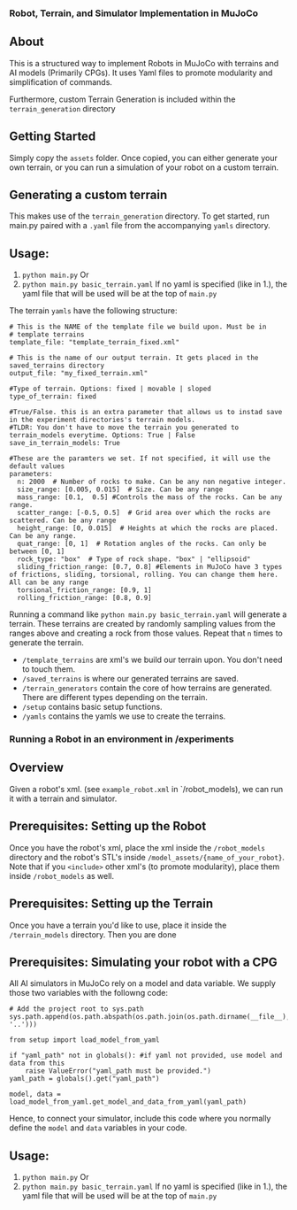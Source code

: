 ### Robot, Terrain, and Simulator Implementation in MuJoCo

## About 

This is a structured way to implement Robots in MuJoCo with terrains and AI models (Primarily CPGs). It uses Yaml files to promote modularity and simplification of commands.

Furthermore, custom Terrain Generation is included within the `terrain_generation` directory

## Getting Started 

Simply copy the `assets` folder. Once copied, you can either generate your own terrain, or you can run a simulation of your robot on a custom terrain.

## Generating a custom terrain

This makes use of the `terrain_generation` directory. To get started, run main.py paired with a `.yaml` file from the accompanying `yamls` directory.

## Usage:

1. `python main.py`
Or
2. `python main.py basic_terrain.yaml`
If no yaml is specified (like in 1.), the yaml file that will be used will be at the top of `main.py`

The terrain `yamls` have the following structure:

```
# This is the NAME of the template file we build upon. Must be in 
# template terrains
template_file: "template_terrain_fixed.xml"  

# This is the name of our output terrain. It gets placed in the saved_terrains directory
output_file: "my_fixed_terrain.xml"

#Type of terrain. Options: fixed | movable | sloped
type_of_terrain: fixed 

#True/False. this is an extra parameter that allows us to instad save in the experiment directories's terrain models.
#TLDR: You don't have to move the terrain you generated to terrain_models everytime. Options: True | False
save_in_terrain_models: True 

#These are the paramters we set. If not specified, it will use the default values
parameters:
  n: 2000  # Number of rocks to make. Can be any non negative integer.
  size_range: [0.005, 0.015]  # Size. Can be any range
  mass_range: [0.1,  0.5] #Controls the mass of the rocks. Can be any range.
  scatter_range: [-0.5, 0.5]  # Grid area over which the rocks are scattered. Can be any range
  height_range: [0, 0.015]  # Heights at which the rocks are placed. Can be any range.
  quat_range: [0, 1]  # Rotation angles of the rocks. Can only be between [0, 1]
  rock_type: "box"  # Type of rock shape. "box" | "ellipsoid"
  sliding_friction_range: [0.7, 0.8] #Elements in MuJoCo have 3 types of frictions, sliding, torsional, rolling. You can change them here. All can be any range
  torsional_friction_range: [0.9, 1]
  rolling_friction_range: [0.8, 0.9]
```

Running a command like `python main.py basic_terrain.yaml` will generate a terrain. These terrains are created by randomly sampling values from the ranges above and creating a rock from those values. Repeat that `n` times to generate the terrain.

- `/template_terrains` are xml's we build our terrain upon. You don't need to touch them.
- `/saved_terrains` is where our generated terrains are saved.
- `/terrain_generators` contain the core of how terrains are generated. There are different types depending on the terrain.
- `/setup` contains basic setup functions.
- `/yamls` contains the yamls we use to create the terrains.

### Running a Robot in an environment in /experiments

## Overview

Given a robot's xml. (see `example_robot.xml` in `/robot_models), we can run it with a terrain and simulator.

## Prerequisites: Setting up the Robot

Once you have the robot's xml, place the xml inside the `/robot_models` directory and the robot's STL's inside `/model_assets/{name_of_your_robot}`. Note that if you `<include>` other xml's (to promote modularity), place them inside `/robot_models` as well. 

## Prerequisites: Setting up the Terrain

Once you have a terrain you'd like to use, place it inside the `/terrain_models` directory. Then you are done

## Prerequisites: Simulating your robot with a CPG

All AI simulators in MuJoCo rely on a model and data variable. We supply those two variables with the followng code: 

```
# Add the project root to sys.path
sys.path.append(os.path.abspath(os.path.join(os.path.dirname(__file__), '..')))

from setup import load_model_from_yaml

if "yaml_path" not in globals(): #if yaml not provided, use model and data from this
    raise ValueError("yaml_path must be provided.")
yaml_path = globals().get("yaml_path")

model, data = load_model_from_yaml.get_model_and_data_from_yaml(yaml_path)
``` 

Hence, to connect your simulator, include this code where you normally define the `model` and `data` variables in your code.

## Usage:

1. `python main.py`
Or
2. `python main.py basic_terrain.yaml`
If no yaml is specified (like in 1.), the yaml file that will be used will be at the top of `main.py`


